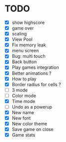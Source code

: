 # TODO
- [x] show highscore
- [x] game over
- [x] scaling
- [x] View Pool
- [x] Fix memory leak
- [x] menu screen
- [x] Bug: multi touch
- [x] Back button
- [x] Play games integration
- [x] Better animations ?
- [x] How to play
- [x] Border radius for cells ?
- [ ] 3 mode
- [ ] Color mode
- [x] Time mode
- [ ] Undo as a powerup
- [x] New name
- [x] New font
- [x] New color theme
- [x] Save game on close
- [x] Game stats

